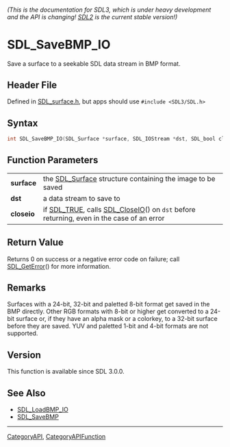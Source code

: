 ###### (This is the documentation for SDL3, which is under heavy development and the API is changing! [SDL2](https://wiki.libsdl.org/SDL2/) is the current stable version!)
# SDL_SaveBMP_IO

Save a surface to a seekable SDL data stream in BMP format.

## Header File

Defined in [SDL_surface.h](https://github.com/libsdl-org/SDL/blob/main/include/SDL3/SDL_surface.h), but apps should use `#include <SDL3/SDL.h>`

## Syntax

```c
int SDL_SaveBMP_IO(SDL_Surface *surface, SDL_IOStream *dst, SDL_bool closeio);

```

## Function Parameters

|                 |                                                                                                                     |
| --------------- | ------------------------------------------------------------------------------------------------------------------- |
| **surface**     | the [SDL_Surface](SDL_Surface) structure containing the image to be saved                                           |
| **dst**         | a data stream to save to                                                                                            |
| **closeio**     | if [SDL_TRUE](SDL_TRUE), calls [SDL_CloseIO](SDL_CloseIO)() on `dst` before returning, even in the case of an error |

## Return Value

Returns 0 on success or a negative error code on failure; call
[SDL_GetError](SDL_GetError)() for more information.

## Remarks

Surfaces with a 24-bit, 32-bit and paletted 8-bit format get saved in the
BMP directly. Other RGB formats with 8-bit or higher get converted to a
24-bit surface or, if they have an alpha mask or a colorkey, to a 32-bit
surface before they are saved. YUV and paletted 1-bit and 4-bit formats are
not supported.

## Version

This function is available since SDL 3.0.0.

## See Also

* [SDL_LoadBMP_IO](SDL_LoadBMP_IO)
* [SDL_SaveBMP](SDL_SaveBMP)

----
[CategoryAPI](CategoryAPI), [CategoryAPIFunction](CategoryAPIFunction)

